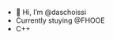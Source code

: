 - 👋 Hi, I’m @daschoissi
- Currently stuying @FHOOE
- C++

<!---
daschoissi/daschoissi is a ✨ special ✨ repository because its `README.md` (this file) appears on your GitHub profile.
You can click the Preview link to take a look at your changes.
--->
